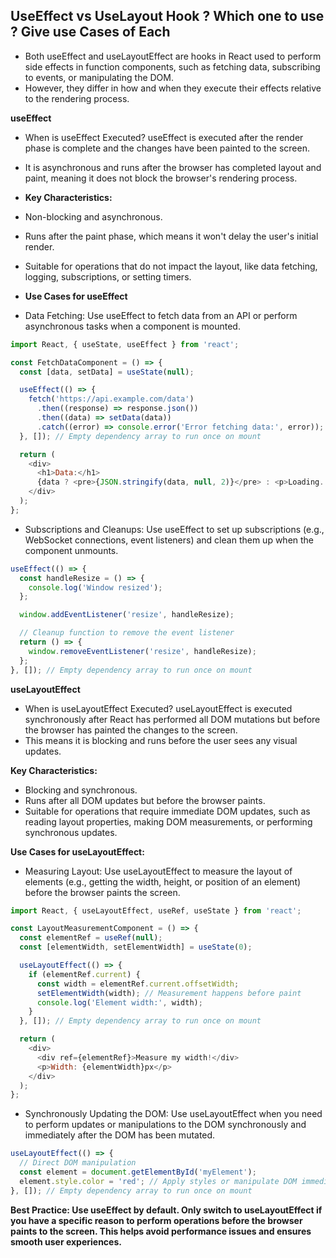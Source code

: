 ## UseEffect vs UseLayout Hook ? Which one to use ? Give use Cases of Each


- Both useEffect and useLayoutEffect are hooks in React used to perform side effects in function components, such as fetching data, subscribing to events, or manipulating the DOM.
- However, they differ in how and when they execute their effects relative to the rendering process.

**useEffect**

- When is useEffect Executed? useEffect is executed after the render phase is complete and the changes have been painted to the screen.
- It is asynchronous and runs after the browser has completed layout and paint, meaning it does not block the browser's rendering process.

- **Key Characteristics:**
- Non-blocking and asynchronous.
- Runs after the paint phase, which means it won't delay the user's initial render.
- Suitable for operations that do not impact the layout, like data fetching, logging, subscriptions, or setting timers.

- **Use Cases for useEffect**

- Data Fetching: Use useEffect to fetch data from an API or perform asynchronous tasks when a component is mounted.


```js
import React, { useState, useEffect } from 'react';

const FetchDataComponent = () => {
  const [data, setData] = useState(null);

  useEffect(() => {
    fetch('https://api.example.com/data')
      .then((response) => response.json())
      .then((data) => setData(data))
      .catch((error) => console.error('Error fetching data:', error));
  }, []); // Empty dependency array to run once on mount

  return (
    <div>
      <h1>Data:</h1>
      {data ? <pre>{JSON.stringify(data, null, 2)}</pre> : <p>Loading...</p>}
    </div>
  );
};

```

- Subscriptions and Cleanups: Use useEffect to set up subscriptions (e.g., WebSocket connections, event listeners) and clean them up when the component unmounts.

```js
useEffect(() => {
  const handleResize = () => {
    console.log('Window resized');
  };

  window.addEventListener('resize', handleResize);

  // Cleanup function to remove the event listener
  return () => {
    window.removeEventListener('resize', handleResize);
  };
}, []); // Empty dependency array to run once on mount
```





**useLayoutEffect**

- When is useLayoutEffect Executed? useLayoutEffect is executed synchronously after React has performed all DOM mutations but before the browser has painted the changes to the screen.
- This means it is blocking and runs before the user sees any visual updates.


**Key Characteristics:**

- Blocking and synchronous.
- Runs after all DOM updates but before the browser paints.
- Suitable for operations that require immediate DOM updates, such as reading layout properties, making DOM measurements, or performing synchronous updates.


**Use Cases for useLayoutEffect:**

- Measuring Layout: Use useLayoutEffect to measure the layout of elements (e.g., getting the width, height, or position of an element) before the browser paints the screen.

```js
import React, { useLayoutEffect, useRef, useState } from 'react';

const LayoutMeasurementComponent = () => {
  const elementRef = useRef(null);
  const [elementWidth, setElementWidth] = useState(0);

  useLayoutEffect(() => {
    if (elementRef.current) {
      const width = elementRef.current.offsetWidth;
      setElementWidth(width); // Measurement happens before paint
      console.log('Element width:', width);
    }
  }, []); // Empty dependency array to run once on mount

  return (
    <div>
      <div ref={elementRef}>Measure my width!</div>
      <p>Width: {elementWidth}px</p>
    </div>
  );
};

```

- Synchronously Updating the DOM: Use useLayoutEffect when you need to perform updates or manipulations to the DOM synchronously and immediately after the DOM has been mutated.

```js
useLayoutEffect(() => {
  // Direct DOM manipulation
  const element = document.getElementById('myElement');
  element.style.color = 'red'; // Apply styles or manipulate DOM immediately
}, []); // Empty dependency array to run once on mount
```

**Best Practice: Use useEffect by default. Only switch to useLayoutEffect if you have a specific reason to perform operations before the browser paints to the screen. This helps avoid performance issues and ensures smooth user experiences.**






















